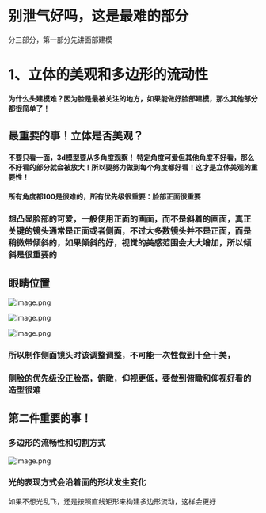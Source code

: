 # 别泄气好吗，这是最难的部分

分三部分，第一部分先讲面部建模

# 1、立体的美观和多边形的流动性

#### 为什么头建模难？因为脸是最被关注的地方，如果能做好脸部建模，那么其他部分都很简单了！

## 最重要的事！立体是否美观？

#### 不要只看一面，3d模型要从多角度观察！  特定角度可爱但其他角度不好看，那么不好看的部分就会被放大！所以要努力做到每个角度都好看！这才是立体美观的重要性！

#### 所有角度都100是很难的，所有优先级很重要：脸部正面很重要

### 想凸显脸部的可爱，一般使用正面的画面，而不是斜着的画面，真正关键的镜头通常是正面或者侧面，不过大多数镜头并不是正面，而是稍微带倾斜的，如果倾斜的好，视觉的美感范围会大大增加，所以倾斜是很重要的

## 眼睛位置

![image.png](https://cdn.jsdelivr.net/gh/ymingZ/note-gen-image-sync@main/2025-07/4b836965-8ad8-4a54-ba59-c67da49608f0.png)

![image.png](https://cdn.jsdelivr.net/gh/ymingZ/note-gen-image-sync@main/2025-07/a12810e4-c6c8-43dd-8ff9-b74f26a13ce7.png)

![image.png](https://cdn.jsdelivr.net/gh/ymingZ/note-gen-image-sync@main/2025-07/deeb32d6-b710-4f23-b652-d4b76c96d05f.png)

### 所以制作侧面镜头时该调整调整，不可能一次性做到十全十美，

### 侧脸的优先级没正脸高，俯瞰，仰视更低，要做到俯瞰和仰视好看的造型很难

## 第二件重要的事！

### 多边形的流畅性和切割方式

![image.png](https://cdn.jsdelivr.net/gh/ymingZ/note-gen-image-sync@main/2025-07/cac6ab57-45ae-47df-a102-262f0b47dbe3.png)

### 光的表现方式会沿着面的形状发生变化

如果不想光乱飞，还是按照直线矩形来构建多边形流动，这样会更好
